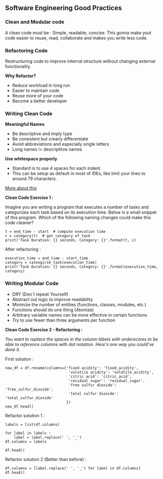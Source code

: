 ## Software Engineering Good Practices
### Clean and Modular code

A clean code must be : Simple, readable, concise.
This gonna make yout code easier to reuse, read, collaborate and makes you write less code.

### Refactoring Code

Restructuring code to improve internal structure without changing external functionality.

**Why Refactor?**
+ Reduce workload in long run
+ Easier to maintain code
+ Reuse more of your code
+ Become a better developer

### Writing Clean Code

**Meaningful Names**
+ Be descriptive and imply type
+ Be consistent but crearly differentiate
+ Avoid abbreviations and especially single letters
+ Long names != descriptitve names

**Use whitespace properly**
+ Standard is to use 4 spaces for each indent.
+ This can be setup as default in most of IDEs, like limit your lines
to around 79 characters.

[More about this](https://www.python.org/dev/peps/pep-0008/?#code-lay-out)

**Clean Code Exercise 1 :**

Imagine you are writing a program that executes a number of tasks and categorizes each task based on its execution time. Below is a small snippet of this program. Which of the following naming changes could make this code cleaner?

```
t = end_time - start  # compute execution time
c = category(t)  # get category of task
print('Task Duration: {} seconds, Category: {}'.format(t, c)
```
After refactoring : 

```
execution_time = end_time - start_time
category = cateogirze_task(execution_time)
print('Task Duration: {} seconds, Category: {}'.format(execution_time, category)
````
### Writing Modular Code

+ DRY (Don`t repeat Yourself)
+ Abstract out logic to improve readability
+ Minimize the number of entities (functions, classes, modules, etc.)
+ Functions should do one thing (Atomize)
+ Arbitrary variable names can be more effective in certain functions
+ Try to use fewer than three arguments per function

**Clean Code Exercise 2 - Refactoring  :**

_You want to replace the spaces in the column labels with underscores to be able to reference columns with dot notation. Here's one way you could've done it._

First solution : 

```
new_df = df.rename(columns={'fixed acidity': 'fixed_acidity',
                             'volatile acidity': 'volatile_acidity',
                             'citric acid': 'citric_acid',
                             'residual sugar': 'residual_sugar',
                             'free sulfur dioxide': 'free_sulfur_dioxide',
                             'total sulfur dioxide': 'total_sulfur_dioxide'
                            })
new_df.head()
```

Refactor solution 1 : 

```
labels = list(df.columns)

for label in labels :
    label = label.replace(' ', '_')
df.columns = labels

df.head()
```

Refactor solution 2 (Better than before) : 

```
df.columns = [label.replace(' ', '_') for label in df.columns]
df.head()
```



